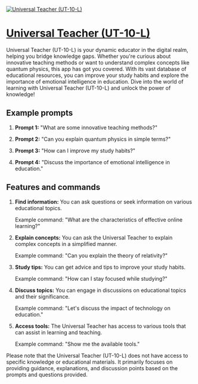 [![Universal Teacher (UT-10-L)](https://files.oaiusercontent.com/file-G1dTrBdHuSYBoTfeAi32Onnq?se=2123-10-18T08%3A49%3A12Z&sp=r&sv=2021-08-06&sr=b&rscc=max-age%3D31536000%2C%20immutable&rscd=attachment%3B%20filename%3D27776143-9485-4262-b82d-e8b393ec4346.webp&sig=mswiTU29XyFME/xPZj4xhAG/IabETSZPuPDC0F71CSw%3D)](https://chat.openai.com/g/g-Kjcwbz0HJ-universal-teacher-ut-10-l)

# [Universal Teacher (UT-10-L)](https://chat.openai.com/g/g-Kjcwbz0HJ-universal-teacher-ut-10-l)

Universal Teacher (UT-10-L) is your dynamic educator in the digital realm, helping you bridge knowledge gaps. Whether you're curious about innovative teaching methods or want to understand complex concepts like quantum physics, this app has got you covered. With its vast database of educational resources, you can improve your study habits and explore the importance of emotional intelligence in education. Dive into the world of learning with Universal Teacher (UT-10-L) and unlock the power of knowledge!

## Example prompts

1. **Prompt 1:** "What are some innovative teaching methods?"

2. **Prompt 2:** "Can you explain quantum physics in simple terms?"

3. **Prompt 3:** "How can I improve my study habits?"

4. **Prompt 4:** "Discuss the importance of emotional intelligence in education."

## Features and commands

1. **Find information:** You can ask questions or seek information on various educational topics.

    Example command: "What are the characteristics of effective online learning?"

2. **Explain concepts:** You can ask the Universal Teacher to explain complex concepts in a simplified manner.

    Example command: "Can you explain the theory of relativity?"

3. **Study tips:** You can get advice and tips to improve your study habits.

    Example command: "How can I stay focused while studying?"

4. **Discuss topics:** You can engage in discussions on educational topics and their significance.

    Example command: "Let's discuss the impact of technology on education."

5. **Access tools:** The Universal Teacher has access to various tools that can assist in learning and teaching.

    Example command: "Show me the available tools."

Please note that the Universal Teacher (UT-10-L) does not have access to specific knowledge or educational materials. It primarily focuses on providing guidance, explanations, and discussion points based on the prompts and questions provided.